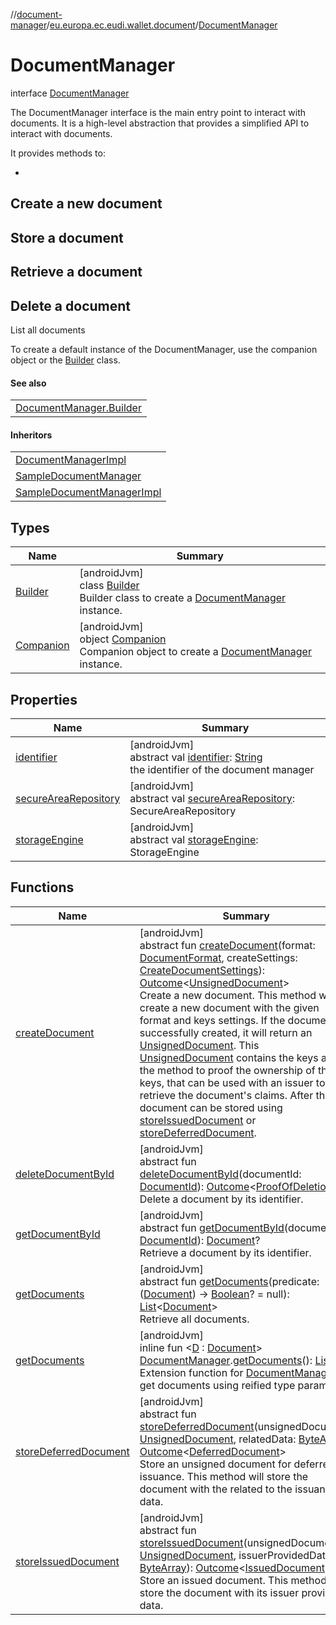 //[document-manager](../../../index.md)/[eu.europa.ec.eudi.wallet.document](../index.md)/[DocumentManager](index.md)

# DocumentManager

interface [DocumentManager](index.md)

The DocumentManager interface is the main entry point to interact with documents. It is a high-level
abstraction that provides a simplified API to interact with documents.

It provides methods to:

-
Create a new document
-
Store a document
-
Retrieve a document
-
Delete a document
-
List all documents

To create a default instance of the DocumentManager, use the companion object or
the [Builder](-builder/index.md) class.

#### See also

|                                              |
|----------------------------------------------|
| [DocumentManager.Builder](-builder/index.md) |

#### Inheritors

| |
|---|
| [DocumentManagerImpl](../-document-manager-impl/index.md) |
| [SampleDocumentManager](../../eu.europa.ec.eudi.wallet.document.sample/-sample-document-manager/index.md) |
| [SampleDocumentManagerImpl](../../eu.europa.ec.eudi.wallet.document.sample/-sample-document-manager-impl/index.md) |

## Types

| Name                             | Summary                                                                                                                       |
|----------------------------------|-------------------------------------------------------------------------------------------------------------------------------|
| [Builder](-builder/index.md)     | [androidJvm]<br>class [Builder](-builder/index.md)<br>Builder class to create a [DocumentManager](index.md) instance.         |
| [Companion](-companion/index.md) | [androidJvm]<br>object [Companion](-companion/index.md)<br>Companion object to create a [DocumentManager](index.md) instance. |

## Properties

| Name                                              | Summary                                                                                                                                                                              |
|---------------------------------------------------|--------------------------------------------------------------------------------------------------------------------------------------------------------------------------------------|
| [identifier](identifier.md)                       | [androidJvm]<br>abstract val [identifier](identifier.md): [String](https://kotlinlang.org/api/latest/jvm/stdlib/kotlin/-string/index.html)<br>the identifier of the document manager |
| [secureAreaRepository](secure-area-repository.md) | [androidJvm]<br>abstract val [secureAreaRepository](secure-area-repository.md): SecureAreaRepository                                                                                 |
| [storageEngine](storage-engine.md)                | [androidJvm]<br>abstract val [storageEngine](storage-engine.md): StorageEngine                                                                                                       |

## Functions

| Name                                                | Summary                                                                                                                                                                                                                                                                                                                                                                                                                                                                                                                                                                                                                                                                                                                                                                                                                                                                                                                        |
|-----------------------------------------------------|--------------------------------------------------------------------------------------------------------------------------------------------------------------------------------------------------------------------------------------------------------------------------------------------------------------------------------------------------------------------------------------------------------------------------------------------------------------------------------------------------------------------------------------------------------------------------------------------------------------------------------------------------------------------------------------------------------------------------------------------------------------------------------------------------------------------------------------------------------------------------------------------------------------------------------|
| [createDocument](create-document.md)                | [androidJvm]<br>abstract fun [createDocument](create-document.md)(format: [DocumentFormat](../../eu.europa.ec.eudi.wallet.document.format/-document-format/index.md), createSettings: [CreateDocumentSettings](../-create-document-settings/index.md)): [Outcome](../-outcome/index.md)&lt;[UnsignedDocument](../-unsigned-document/index.md)&gt;<br>Create a new document. This method will create a new document with the given format and keys settings. If the document is successfully created, it will return an [UnsignedDocument](../-unsigned-document/index.md). This [UnsignedDocument](../-unsigned-document/index.md) contains the keys and the method to proof the ownership of the keys, that can be used with an issuer to retrieve the document's claims. After that the document can be stored using [storeIssuedDocument](store-issued-document.md) or [storeDeferredDocument](store-deferred-document.md). |
| [deleteDocumentById](delete-document-by-id.md)      | [androidJvm]<br>abstract fun [deleteDocumentById](delete-document-by-id.md)(documentId: [DocumentId](../-document-id/index.md)): [Outcome](../-outcome/index.md)&lt;[ProofOfDeletion](../-proof-of-deletion/index.md)?&gt;<br>Delete a document by its identifier.                                                                                                                                                                                                                                                                                                                                                                                                                                                                                                                                                                                                                                                             |
| [getDocumentById](get-document-by-id.md)            | [androidJvm]<br>abstract fun [getDocumentById](get-document-by-id.md)(documentId: [DocumentId](../-document-id/index.md)): [Document](../-document/index.md)?<br>Retrieve a document by its identifier.                                                                                                                                                                                                                                                                                                                                                                                                                                                                                                                                                                                                                                                                                                                        |
| [getDocuments](get-documents.md)                    | [androidJvm]<br>abstract fun [getDocuments](get-documents.md)(predicate: ([Document](../-document/index.md)) -&gt; [Boolean](https://kotlinlang.org/api/latest/jvm/stdlib/kotlin/-boolean/index.html)? = null): [List](https://kotlinlang.org/api/latest/jvm/stdlib/kotlin.collections/-list/index.html)&lt;[Document](../-document/index.md)&gt;<br>Retrieve all documents.                                                                                                                                                                                                                                                                                                                                                                                                                                                                                                                                                   |
| [getDocuments](../get-documents.md)                 | [androidJvm]<br>inline fun &lt;[D](../get-documents.md) : [Document](../-document/index.md)&gt; [DocumentManager](index.md).[getDocuments](../get-documents.md)(): [List](https://kotlinlang.org/api/latest/jvm/stdlib/kotlin.collections/-list/index.html)&lt;[D](../get-documents.md)&gt;<br>Extension function for [DocumentManager](index.md) to get documents using reified type parameter                                                                                                                                                                                                                                                                                                                                                                                                                                                                                                                                |
| [storeDeferredDocument](store-deferred-document.md) | [androidJvm]<br>abstract fun [storeDeferredDocument](store-deferred-document.md)(unsignedDocument: [UnsignedDocument](../-unsigned-document/index.md), relatedData: [ByteArray](https://kotlinlang.org/api/latest/jvm/stdlib/kotlin/-byte-array/index.html)): [Outcome](../-outcome/index.md)&lt;[DeferredDocument](../-deferred-document/index.md)&gt;<br>Store an unsigned document for deferred issuance. This method will store the document with the related to the issuance data.                                                                                                                                                                                                                                                                                                                                                                                                                                        |
| [storeIssuedDocument](store-issued-document.md)     | [androidJvm]<br>abstract fun [storeIssuedDocument](store-issued-document.md)(unsignedDocument: [UnsignedDocument](../-unsigned-document/index.md), issuerProvidedData: [ByteArray](https://kotlinlang.org/api/latest/jvm/stdlib/kotlin/-byte-array/index.html)): [Outcome](../-outcome/index.md)&lt;[IssuedDocument](../-issued-document/index.md)&gt;<br>Store an issued document. This method will store the document with its issuer provided data.                                                                                                                                                                                                                                                                                                                                                                                                                                                                         |
